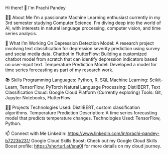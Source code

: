 Hi there! 👋 I'm Prachi Pandey

👨‍💻 About Me
I’m a passionate Machine Learning enthusiast currently in my 3rd semester studying Computer Science. 
I'm diving deep into the world of AI, with interests in natural language processing, computer vision, and time series analysis.

🌱 What I’m Working On
Depression Detection Model: A research project involving text classification for depression severity prediction using survey and social media data.
Chatbot in FlutterFlow: Building a customized chatbot model from scratch that can identify depression indicators based on user-input text.
Temperature Prediction Model: Developed a model for time series forecasting as part of my research work.

📚 Skills
Programming Languages: Python, R, SQL
Machine Learning: Scikit-Learn, TensorFlow, PyTorch
Natural Language Processing: DistilBERT, Text Classification
Cloud: Google Cloud Platform (Currently exploring)
Tools: Git, Jupyter Notebooks, FlutterFlow

👨‍🔬 Projects
Technologies Used: DistilBERT, custom classification algorithms.
Temperature Prediction
Description: A time series forecasting model that predicts temperature changes.
Technologies Used: TensorFlow, Python.

📫 Connect with Me
LinkedIn: https://www.linkedin.com/in/prachi-pandey-b7223b231/
Google Cloud Skills Boost: Check out my Google Cloud Skills Boost profile: https://shorturl.at/sna0l for more details on my cloud journey.
<!---
prachi-pandey-github/prachi-pandey-github is a ✨ special ✨ repository because its `README.md` (this file) appears on your GitHub profile.
You can click the Preview link to take a look at your changes.
--->
